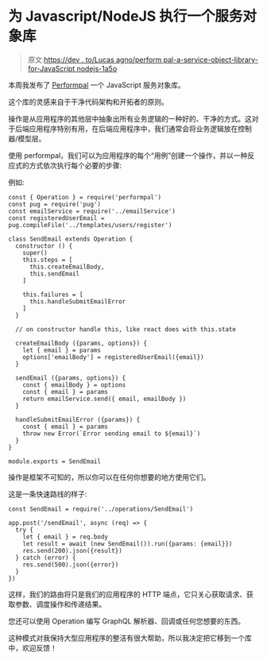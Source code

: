 # 为 Javascript/NodeJS 执行一个服务对象库

> 原文:[https://dev . to/Lucas agno/perform pal-a-service-object-library-for-JavaScript nodejs-1a5o](https://dev.to/lucasaragno/performpal-a-service-object-library-for-javascriptnodejs-1a5o)

本周我发布了 [Performpal](https://github.com/lucas-aragno/performpal) 一个 JavaScript 服务对象库。

这个库的灵感来自于干净代码架构和开拓者的原则。

操作是从应用程序的其他层中抽象出所有业务逻辑的一种好的、干净的方式。这对于后端应用程序特别有用，在后端应用程序中，我们通常会将业务逻辑放在控制器/模型层。

使用 performpal，我们可以为应用程序的每个“用例”创建一个操作，并以一种反应式的方式依次执行每个必要的步骤:

例如:

```
const { Operation } = require('performpal')
const pug = require('pug')
const emailService = require('../emailService')
const registeredUserEmail = pug.compileFile('../templates/users/register')

class SendEmail extends Operation {
  constructor () {
    super()
    this.steps = [
      this.createEmailBody,
      this.sendEmail
    ]

    this.failures = [
      this.handleSubmitEmailError
    ]
  }

  // on constructor handle this, like react does with this.state

  createEmailBody ({params, options}) {
    let { email } = params
    options['emailBody'] = registeredUserEmail({email})
  }

  sendEmail ({params, options}) {
    const { emailBody } = options
    const { email } = params
    return emailService.send({ email, emailBody })
  }

  handleSubmitEmailError ({params}) {
    const { email } = params
    throw new Error(`Error sending email to ${email}`)
  }
}

module.exports = SendEmail 
```

操作是框架不可知的，所以你可以在任何你想要的地方使用它们。

这是一条快速路线的样子:

```
const SendEmail = require('../operations/SendEmail')

app.post('/sendEmail', async (req) => {
  try {
    let { email } = req.body
    let result = await (new SendEmail()).run({params: {email}})
    res.send(200).json({result})
  } catch (error) {
    res.send(500).json({error})
  }
}) 
```

这样，我们的路由将只是我们的应用程序的 HTTP 端点，它只关心获取请求、获取参数、调度操作和传递结果。

您还可以使用 Operation 编写 GraphQL 解析器、回调或任何您想要的东西。

这种模式对我保持大型应用程序的整洁有很大帮助，所以我决定把它移到一个库中，欢迎反馈！